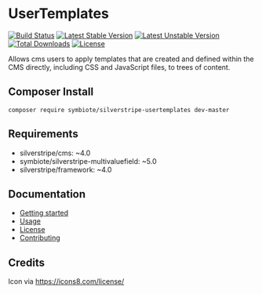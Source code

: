 # UserTemplates

[![Build Status](https://travis-ci.org/symbiote/silverstripe-usertemplates.svg?branch=master)](https://travis-ci.org/symbiote/silverstripe-usertemplates)
[![Latest Stable Version](https://poser.pugx.org/symbiote/silverstripe-usertemplates/version.svg)](https://github.com/symbiote/silverstripe-usertemplates/releases)
[![Latest Unstable Version](https://poser.pugx.org/symbiote/silverstripe-usertemplates/v/unstable.svg)](https://packagist.org/packages/symbiote/silverstripe-usertemplates)
[![Total Downloads](https://poser.pugx.org/symbiote/silverstripe-usertemplates/downloads.svg)](https://packagist.org/packages/symbiote/silverstripe-usertemplates)
[![License](https://poser.pugx.org/symbiote/silverstripe-usertemplates/license.svg)](https://github.com/symbiote/silverstripe-usertemplates/blob/master/LICENSE.md)

Allows cms users to apply templates that are created and defined within the
CMS directly, including CSS and JavaScript files, to trees of content. 

## Composer Install

```
composer require symbiote/silverstripe-usertemplates dev-master
```

## Requirements

* silverstripe/cms: ~4.0
* symbiote/silverstripe-multivaluefield: ~5.0
* silverstripe/framework: ~4.0

## Documentation

* [Getting started](docs/en/getting-started.md)
* [Usage](docs/en/usage.md)
* [License](LICENSE.md)
* [Contributing](CONTRIBUTING.md)

## Credits

Icon via https://icons8.com/license/
